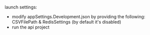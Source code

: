 launch settings:
* modify appSettings.Development.json by providing the following: CSVFilePath & RedisSettings (by default it's disabled)
* run the api project
